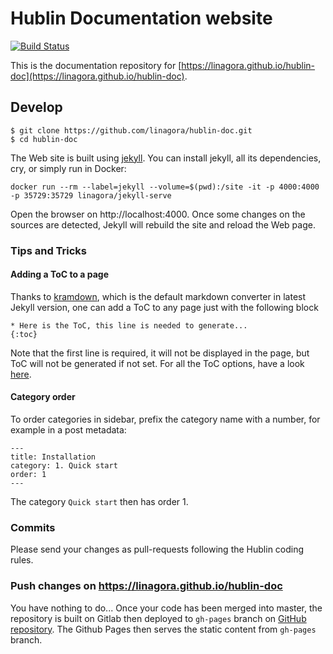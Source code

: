 # Hublin Documentation website

[![Build Status](https://ci.linagora.com/linagora/lgs/openpaas/hublin-doc/badges/master/build.svg)](https://ci.linagora.com/linagora/lgs/openpaas/hublin-doc/)

This is the documentation repository for [https://linagora.github.io/hublin-doc](https://linagora.github.io/hublin-doc).

## Develop

```
$ git clone https://github.com/linagora/hublin-doc.git
$ cd hublin-doc
```

The Web site is built using [jekyll](https://jekyllrb.com/). You can install jekyll, all its dependencies, cry, or simply run in Docker:

```
docker run --rm --label=jekyll --volume=$(pwd):/site -it -p 4000:4000 -p 35729:35729 linagora/jekyll-serve
```

Open the browser on http://localhost:4000. Once some changes on the sources are detected, Jekyll will rebuild the site and reload the Web page.

### Tips and Tricks

#### Adding a ToC to a page

Thanks to [kramdown](https://github.com/gettalong/kramdown), which is the default markdown converter in latest Jekyll version, one can add a ToC to any page just with the following block

```
* Here is the ToC, this line is needed to generate...
{:toc}
```

Note that the first line is required, it will not be displayed in the page, but ToC will not be generated if not set. For all the ToC options, have a look [here](https://kramdown.gettalong.org/converter/html.html#toc).

#### Category order

To order categories in sidebar, prefix the category name with a number, for example in a post metadata:

```
---
title: Installation
category: 1. Quick start
order: 1
---
```

The category `Quick start` then has order 1.

### Commits

Please send your changes as pull-requests following the Hublin coding rules.

### Push changes on https://linagora.github.io/hublin-doc

You have nothing to do... Once your code has been merged into master, the repository is built on Gitlab then deployed to `gh-pages` branch on [GitHub repository](https://github.com/linagora/hublin-doc). The Github Pages then serves the static content from `gh-pages` branch.

